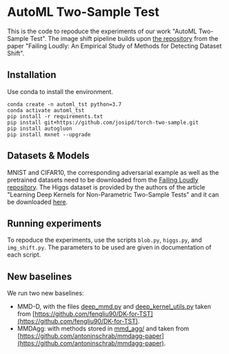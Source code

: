 # AutoML Two-Sample Test
This is the code to repoduce the experiments of our work "AutoML Two-Sample Test".
The image shift pipeline builds upon [the repository](https://github.com/steverab/failing-loudly)
from the paper "Failing Loudly: An Empirical Study of Methods for Detecting Dataset Shift".

## Installation

Use conda to install the environment.
```
conda create -n automl_tst python=3.7
conda activate automl_tst
pip install -r requirements.txt
pip install git+https://github.com/josipd/torch-two-sample.git
pip install autogluon
pip install mxnet --upgrade
```

## Datasets & Models

MNIST and CIFAR10, the corresponding adversarial example as well as the pretrained datasets
need to be downloaded from the [Failing Loudly repository](https://github.com/steverab/failing-loudly).
The Higgs dataset is provided by the authors of the article
"Learning Deep Kernels for Non-Parametric Two-Sample Tests" and it can be downloaded 
[here](https://drive.google.com/open?id=1sHIIFCoHbauk6Mkb6e8a_tp1qnvuUOCc).


## Running experiments

To repoduce the experiments, use the scripts `blob.py`, `higgs.py`, and `img_shift.py`.
The parameters to be used are given in documentation of each script.

## New baselines
We run two new baselines:
* MMD-D, with the files [deep_mmd.py](deep_mmd.py) and [deep_kernel_utils.py](deep_kernel_utils.py) taken
from [https://github.com/fengliu90/DK-for-TST](https://github.com/fengliu90/DK-for-TST).
* MMDAgg: with methods stored in [mmd_agg/](mmd_agg) and taken from 
[https://github.com/antoninschrab/mmdagg-paper](https://github.com/antoninschrab/mmdagg-paper).
